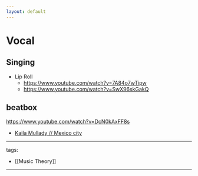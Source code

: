 ```yaml
---
layout: default
---
```

# Vocal


## Singing

* Lip Roll 
  * https://www.youtube.com/watch?v=7A84o7wTipw
  * https://www.youtube.com/watch?v=SwX96skGakQ

## beatbox
https://www.youtube.com/watch?v=DcN0kAxFF8s

* [Kaila Mullady // Mexico city](https://www.youtube.com/watch?v=Y2t4IB_hUvk)


---
tags:
  - [[Music Theory]]
  
---

